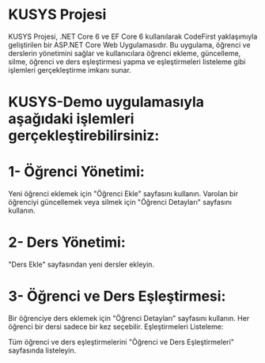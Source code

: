 # KUSYS Projesi
KUSYS Projesi, .NET Core 6 ve EF Core 6 kullanılarak CodeFirst yaklaşımıyla geliştirilen bir ASP.NET Core Web Uygulamasıdır. Bu uygulama, öğrenci ve derslerin yönetimini sağlar ve kullanıcılara öğrenci ekleme, güncelleme, silme, öğrenci ve ders eşleştirmesi yapma ve eşleştirmeleri listeleme gibi işlemleri gerçekleştirme imkanı sunar.

# KUSYS-Demo uygulamasıyla aşağıdaki işlemleri gerçekleştirebilirsiniz:

# 1- Öğrenci Yönetimi:

Yeni öğrenci eklemek için "Öğrenci Ekle" sayfasını kullanın.
Varolan bir öğrenciyi güncellemek veya silmek için "Öğrenci Detayları" sayfasını kullanın.

# 2- Ders Yönetimi:

"Ders Ekle" sayfasından yeni dersler ekleyin.

# 3- Öğrenci ve Ders Eşleştirmesi:

Bir öğrenciye ders eklemek için "Öğrenci Detayları" sayfasını kullanın.
Her öğrenci bir dersi sadece bir kez seçebilir.
Eşleştirmeleri Listeleme:

Tüm öğrenci ve ders eşleştirmelerini "Öğrenci ve Ders Eşleştirmeleri" sayfasında listeleyin.
